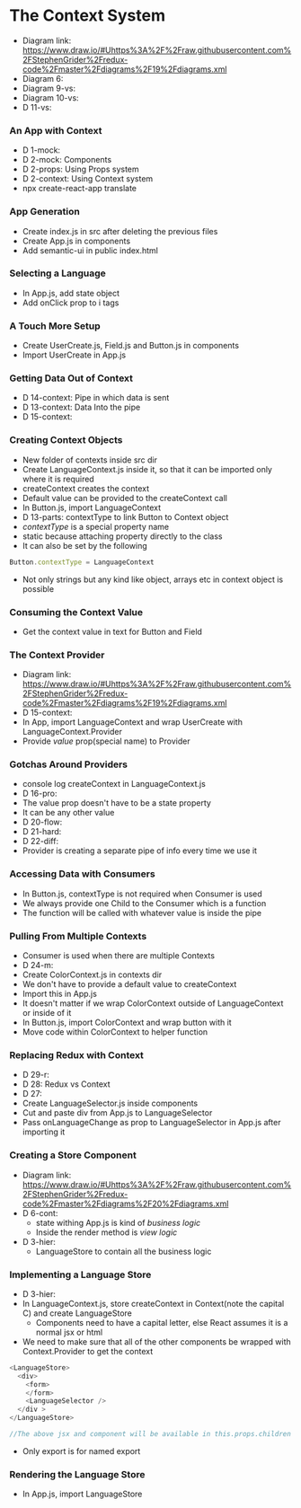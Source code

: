# The Context System
* Diagram link: https://www.draw.io/#Uhttps%3A%2F%2Fraw.githubusercontent.com%2FStephenGrider%2Fredux-code%2Fmaster%2Fdiagrams%2F19%2Fdiagrams.xml
* Diagram 6:
* Diagram 9-vs:
* Diagram 10-vs:
* D 11-vs:

### An App with Context
* D 1-mock:
* D 2-mock: Components
* D 2-props: Using Props system
* D 2-context: Using Context system
* npx create-react-app translate

### App Generation
* Create index.js in src after deleting the previous files
* Create App.js in components
* Add semantic-ui in public index.html

### Selecting a Language
* In App.js, add state object
* Add onClick prop to i tags

### A Touch More Setup
* Create UserCreate.js, Field.js and Button.js in components
* Import UserCreate in App.js

### Getting Data Out of Context
* D 14-context: Pipe in which data is sent
* D 13-context: Data Into the pipe
* D 15-context:

### Creating Context Objects
* New folder of contexts inside src dir
* Create LanguageContext.js inside it, so that it can be imported only where it is required
* createContext creates the context
* Default value can be provided to the createContext call
* In Button.js, import LanguageContext
* D 13-parts: contextType to link Button to Context object
* *contextType* is a special property name
* static because attaching property directly to the class
* It can also be set by the following
```js
Button.contextType = LanguageContext
```
* Not only strings but any kind like object, arrays etc in context object is possible

### Consuming the Context Value
* Get the context value in text for Button and Field

### The Context Provider
* Diagram link: https://www.draw.io/#Uhttps%3A%2F%2Fraw.githubusercontent.com%2FStephenGrider%2Fredux-code%2Fmaster%2Fdiagrams%2F19%2Fdiagrams.xml
* D 15-context:
* In App, import LanguageContext and wrap UserCreate with LanguageContext.Provider
* Provide *value* prop(special name) to Provider

### Gotchas Around Providers
* console log createContext in LanguageContext.js
* D 16-pro:
* The value prop doesn't have to be a state property
* It can be any other value
* D 20-flow:
* D 21-hard:
* D 22-diff:
* Provider is creating a separate pipe of info every time we use it

### Accessing Data with Consumers
* In Button.js, contextType is not required when Consumer is used
* We always provide one Child to the Consumer which is a function
* The function will be called with whatever value is inside the pipe

### Pulling From Multiple Contexts
* Consumer is used when there are multiple Contexts
* D 24-m:
* Create ColorContext.js in contexts dir
* We don't have to provide a default value to createContext
* Import this in App.js
* It doesn't matter if we wrap ColorContext outside of LanguageContext or inside of it
* In Button.js, import ColorContext and wrap button with it
* Move code within ColorContext to helper function

### Replacing Redux with Context
* D 29-r:
* D 28: Redux vs Context
* D 27:
* Create LanguageSelector.js inside components
* Cut and paste div from App.js to LanguageSelector
* Pass onLanguageChange as prop to LanguageSelector in App.js after importing it

### Creating a Store Component
* Diagram link: https://www.draw.io/#Uhttps%3A%2F%2Fraw.githubusercontent.com%2FStephenGrider%2Fredux-code%2Fmaster%2Fdiagrams%2F20%2Fdiagrams.xml
* D 6-cont: 
  * state withing App.js is kind of *business logic*
  * Inside the render method is *view logic*
* D 3-hier:
  * LanguageStore to contain all the business logic

### Implementing a Language Store
* D 3-hier:
* In LanguageContext.js, store createContext in Context(note the capital C) and create LanguageStore
  * Components need to have a capital letter, else React assumes it is a normal jsx or html
* We need to make sure that all of the other components be wrapped with Context.Provider to get the context
```js
<LanguageStore>
  <div>
    <form>
    </form>
    <LanguageSelector />
  </div >
</LanguageStore>

//The above jsx and component will be available in this.props.children
```
* Only export is for named export

### Rendering the Language Store
* In App.js, import LanguageStore